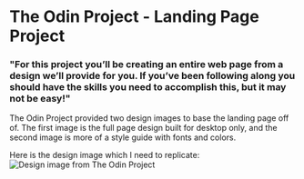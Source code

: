 # The Odin Project - Landing Page Project
### "For this project you’ll be creating an entire web page from a design we’ll provide for you. If you’ve been following along you should have the skills you need to accomplish this, but it may not be easy!"

The Odin Project provided two design images to base the landing page off of. The first image is the full page design built for desktop only, and the second image is more of a style guide with fonts and colors. 

Here is the design image which I need to replicate:
![Design image from The Odin Project](https://cdn.statically.io/gh/TheOdinProject/curriculum/main/foundations/html_css/project/odin-project.png)